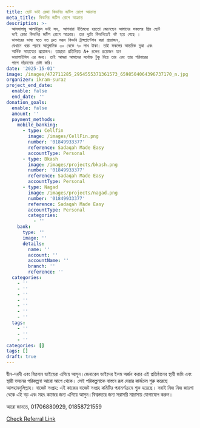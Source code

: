 ```yaml
---
title: ছোট ভাই রেজা কিডনির জটিল রোগে আক্রান্ত
meta_title: কিডনির জটিল রোগে আক্রান্ত
description: >-
  আসসালামু আলাইকুম ভাই সব, আপনারা ইতিমধ্যে হয়তো জেনেছেন আমাদের সকলের প্রিয় ছোট
  ভাই রেজা কিডনির জটিল রোগে আক্রান্ত। তার দুটো কিডনিতেই নষ্ট হয়ে গেছে ।
  ডাক্তারের ভাষ্য মতে যত দ্রুত সম্ভব কিডনি ট্রান্সপ্লান্টেশন করা প্রয়োজন,
  যেখানে খরচ পড়বে আনুমানিক ৩০ থেকে ৭০ লাখ টাকা। তাই সকলের আন্তরিক দুআ এবং
  আর্থিক সাহায্যের প্রয়োজন। তাছাড়া প্রতিনিয়ত A+ রক্তের প্রয়োজন হবে
  ডায়ালাইসিস এর জন্য। তাই আমরা আমাদের সর্বোচ্চ টুকু দিয়ে তার এবং তার পরিবারের
  পাশে দাঁড়ানোর চেষ্টা করি।
date: '2025-15-01'
image: /images/472711285_2954555371361573_6598504064396737170_n.jpg
organizer: ikram-suraz
project_end_date:
  enable: false
  end_date: ''
donation_goals:
  enable: false
  amount: ''
  payment_methods:
    mobile_banking:
      - type: Cellfin
        image: /images/CellFin.png
        number: '01849933377'
        reference: Sadaqah Made Easy
        accountType: Personal
      - type: Bkash
        image: /images/projects/bkash.png
        number: '01849933377'
        reference: Sadaqah Made Easy
        accountType: Personal
      - type: Nagad
        image: /images/projects/nagad.png
        number: '01849933377'
        reference: Sadaqah Made Easy
        accountType: Personal
        categories:
          - ''
    bank:
      type: ''
      image: ''
      details:
        name: ''
        account: ''
        accountName: ''
        branch: ''
        reference: ''
  categories:
    - ''
    - ''
    - ''
    - ''
    - ''
    - ''
    - ''
  tags:
    - ''
    - ''
    - ''
categories: []
tags: []
draft: true
---
```

দ্বীন-দরদী এবং বিত্তবান ভাইয়েরা এগিয়ে আসুন।জেনারেল ভাইদের ইলম অর্জন  করার এই প্রতিষ্ঠানের স্থায়ী জমি এবং স্থায়ী ভবনের পরিকল্পনা আরো আগে থেকে। সেই পরিকল্পনাকে  বাস্তবে রূপ দেয়ার কার্যক্রম শুরু করেছে আলহামদুলিল্লাহ। বাজেট সংগ্রহ:  এই কাজের বাজেট সংগ্রহ কমিটির পরামর্শক্রমে  শুরু হয়েছে। সবাই নিজ নিজ জায়গা থেকে এই বড় এবং মহৎ কাজের জন্য এগিয়ে আসুন।বিশ্বস্ততার জন্য সরাসরি মাদ্রাসায় যোগাযোগ করুন।

আরো জানতে, 01706880929, 01858721559

[Check Referral Link](https://www.facebook.com/tahmid.azmain94 "Google")
